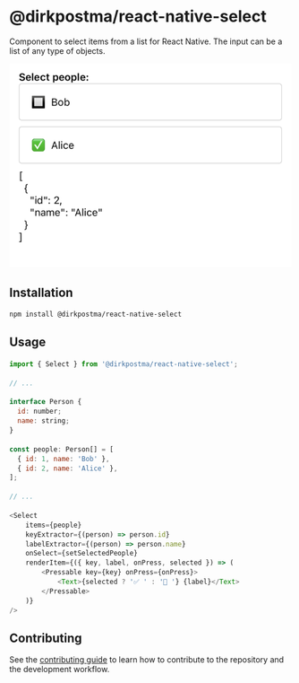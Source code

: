 # @dirkpostma/react-native-select

Component to select items from a list for React Native. The input can be a list of any type of objects.

![Project Screenshot](/screenshots/example.png "Project Screenshot")

## Installation

```sh
npm install @dirkpostma/react-native-select
```

## Usage

```js
import { Select } from '@dirkpostma/react-native-select';

// ...

interface Person {
  id: number;
  name: string;
}

const people: Person[] = [
  { id: 1, name: 'Bob' },
  { id: 2, name: 'Alice' },
];

// ...

<Select
    items={people}
    keyExtractor={(person) => person.id}
    labelExtractor={(person) => person.name}
    onSelect={setSelectedPeople}
    renderItem={({ key, label, onPress, selected }) => (
        <Pressable key={key} onPress={onPress}>
            <Text>{selected ? '✅ ' : '🔲 '} {label}</Text>
        </Pressable>
    )}
/>

```

## Contributing

See the [contributing guide](CONTRIBUTING.md) to learn how to contribute to the repository and the development workflow.

